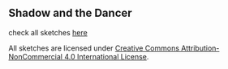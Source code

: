 ## Shadow and the Dancer


check all sketches [here](https://xdudu.github.io/shadow-and-the-dancer)


All sketches are licensed under [Creative Commons Attribution-NonCommercial 4.0 International License](https://creativecommons.org/licenses/by-nc/4.0/).
